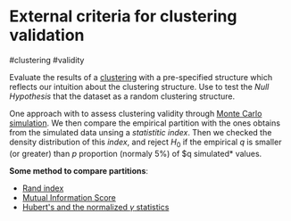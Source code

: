 # External criteria for clustering validation

#clustering #validity

Evaluate the results of a [clustering](../5) with a pre-specified structure which reflects our intuition about 
the clustering structure. Use to test the *Null Hypothesis* that the
dataset as a random clustering structure.

One approach with to assess clustering validity through [Monte Carlo
simulation](../0). We then compare the empirical partition with the ones
obtains from the simulated data unsing a *statistitic index*. Then we
checked the density distribution of this *index*, and reject $H_{0}$ if
the empirical $q$ is smaller (or greater) than $p$ proportion (normaly
5%) of $q simulated* values.

**Some method to compare partitions**:

- [Rand index](../21)
- [Mutual Information Score](../0)
- [Hubert's and the normalized $\gamma$ statistics](../22)
